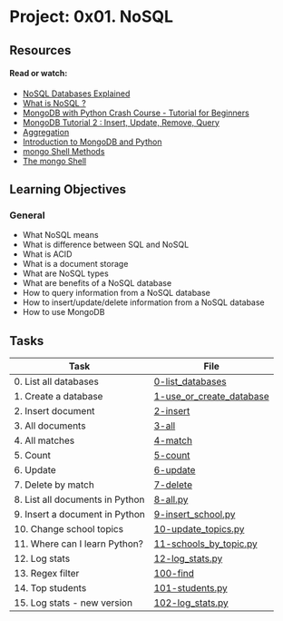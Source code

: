 # Project: 0x01. NoSQL

## Resources

#### Read or watch:

* [NoSQL Databases Explained](https://intranet.alxswe.com/rltoken/wweK7dOY4pf8haCqv9Iv6Q)
* [What is NoSQL ?](https://intranet.alxswe.com/rltoken/QqqNmgzgwopHBv305ki6bg)
* [MongoDB with Python Crash Course - Tutorial for Beginners](https://intranet.alxswe.com/rltoken/RyyP9OH1EMBWWYpTs4TqoA)
* [MongoDB Tutorial 2 : Insert, Update, Remove, Query](https://intranet.alxswe.com/rltoken/9__3tR-NimgXlmjPQwTF-Q)
* [Aggregation](https://intranet.alxswe.com/rltoken/ziEDeniRobC6owPE1_avAQ)
* [Introduction to MongoDB and Python](https://intranet.alxswe.com/rltoken/axwwF4CjO7FnK8Ecochqnw)
* [mongo Shell Methods](https://intranet.alxswe.com/rltoken/lUqnLwOHbbp9FK39ijNmDQ)
* [The mongo Shell](https://intranet.alxswe.com/rltoken/ZKAjSTq5ScfsUVhk_8DeFA)
## Learning Objectives

### General

* What NoSQL means
* What is difference between SQL and NoSQL
* What is ACID
* What is a document storage
* What are NoSQL types
* What are benefits of a NoSQL database
* How to query information from a NoSQL database
* How to insert/update/delete information from a NoSQL database
* How to use MongoDB
## Tasks

| Task | File |
| ---- | ---- |
| 0. List all databases | [0-list_databases](./0-list_databases) |
| 1. Create a database | [1-use_or_create_database](./1-use_or_create_database) |
| 2. Insert document | [2-insert](./2-insert) |
| 3. All documents | [3-all](./3-all) |
| 4. All matches | [4-match](./4-match) |
| 5. Count | [5-count](./5-count) |
| 6. Update | [6-update](./6-update) |
| 7. Delete by match | [7-delete](./7-delete) |
| 8. List all documents in Python | [8-all.py](./8-all.py) |
| 9. Insert a document in Python | [9-insert_school.py](./9-insert_school.py) |
| 10. Change school topics | [10-update_topics.py](./10-update_topics.py) |
| 11. Where can I learn Python? | [11-schools_by_topic.py](./11-schools_by_topic.py) |
| 12. Log stats | [12-log_stats.py](./12-log_stats.py) |
| 13. Regex filter | [100-find](./100-find) |
| 14. Top students | [101-students.py](./101-students.py) |
| 15. Log stats - new version | [102-log_stats.py](./102-log_stats.py) |